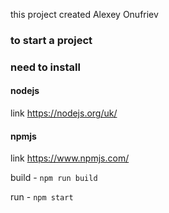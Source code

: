 this project created Alexey Onufriev

### to start a project

### need to install

#### nodejs

link https://nodejs.org/uk/

#### npmjs

link https://www.npmjs.com/

build - `npm run build`

run - `npm start`